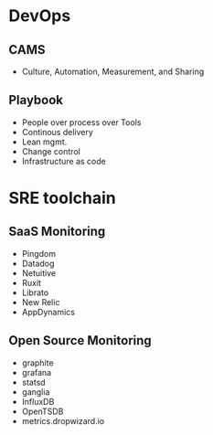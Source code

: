 # DevOps
## CAMS
- Culture, Automation, Measurement, and Sharing

## Playbook
- People over process over Tools
- Continous delivery
- Lean mgmt.
- Change control
- Infrastructure as code

# SRE toolchain
## SaaS Monitoring
- Pingdom
- Datadog
- Netuitive
- Ruxit
- Librato
- New Relic
- AppDynamics
## Open Source Monitoring
- graphite
- grafana
- statsd
- ganglia
- InfluxDB
- OpenTSDB
- metrics.dropwizard.io

